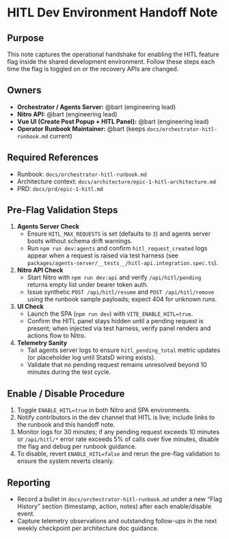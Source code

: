 # HITL Dev Environment Handoff Note

## Purpose
This note captures the operational handshake for enabling the HITL feature flag inside the shared development environment. Follow these steps each time the flag is toggled on or the recovery APIs are changed.

## Owners
- **Orchestrator / Agents Server:** @bart (engineering lead)
- **Nitro API:** @bart (engineering lead)
- **Vue UI (Create Post Popup + HITL Panel):** @bart (engineering lead)
- **Operator Runbook Maintainer:** @bart (keeps `docs/orchestrator-hitl-runbook.md` current)

## Required References
- Runbook: `docs/orchestrator-hitl-runbook.md`
- Architecture context: `docs/architecture/epic-1-hitl-architecture.md`
- PRD: `docs/prd/epic-1-hitl.md`

## Pre-Flag Validation Steps
1. **Agents Server Check**
   - Ensure `HITL_MAX_REQUESTS` is set (defaults to `3`) and agents server boots without schema drift warnings.
   - Run `npm run dev:agents` and confirm `hitl_request_created` logs appear when a request is raised via test harness (see `packages/agents-server/__tests__/hitl-api.integration.spec.ts`).
2. **Nitro API Check**
   - Start Nitro with `npm run dev:api` and verify `/api/hitl/pending` returns empty list under bearer token auth.
   - Issue synthetic `POST /api/hitl/resume` and `POST /api/hitl/remove` using the runbook sample payloads; expect 404 for unknown runs.
3. **UI Check**
   - Launch the SPA (`npm run dev`) with `VITE_ENABLE_HITL=true`.
   - Confirm the HITL panel stays hidden until a pending request is present; when injected via test harness, verify panel renders and actions flow to Nitro.
4. **Telemetry Sanity**
   - Tail agents server logs to ensure `hitl_pending_total` metric updates (or placeholder log until StatsD wiring exists).
   - Validate that no pending request remains unresolved beyond 10 minutes during the test cycle.

## Enable / Disable Procedure
1. Toggle `ENABLE_HITL=true` in both Nitro and SPA environments.
2. Notify contributors in the dev channel that HITL is live; include links to the runbook and this handoff note.
3. Monitor logs for 30 minutes; if any pending request exceeds 10 minutes or `/api/hitl/*` error rate exceeds 5% of calls over five minutes, disable the flag and debug per runbook guidance.
4. To disable, revert `ENABLE_HITL=false` and rerun the pre-flag validation to ensure the system reverts cleanly.

## Reporting
- Record a bullet in `docs/orchestrator-hitl-runbook.md` under a new “Flag History” section (timestamp, action, notes) after each enable/disable event.
- Capture telemetry observations and outstanding follow-ups in the next weekly checkpoint per architecture doc guidance.

